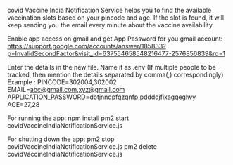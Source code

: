covid Vaccine India Notification Service helps you to find the available vaccination slots based on your pincode and age. If the slot is found, it will keep sending you the email every minute about the vaccine availability.

Enable app access on gmail and get App Password for you gmail account:
https://support.google.com/accounts/answer/185833?p=InvalidSecondFactor&visit_id=637554658548216477-2576856839&rd=1  

Enter the details in the new file. Name it as .env (If multiple people to be tracked, then mention the details separated by comma(,) correspondingly)
Example :
PINCODE=302004,302002
EMAIL=abc@gmail.com,xyz@gmail.com
APPLICATION_PASSWORD=dotjnndpfqzqnfp,pddddjfixagqeglwy
AGE=27,28

For running the app:
npm install
pm2 start covidVaccineIndiaNotificationService.js

For shutting down the app:
pm2 stop covidVaccineIndiaNotificationService.js
pm2 delete covidVaccineIndiaNotificationService.js
